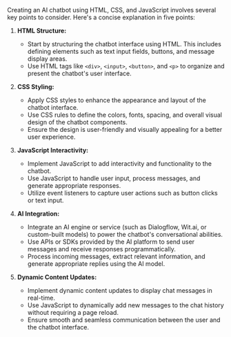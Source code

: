 Creating an AI chatbot using HTML, CSS, and JavaScript involves several key points to consider. Here's a concise explanation in five points:

1. **HTML Structure:**
    - Start by structuring the chatbot interface using HTML. This includes defining elements such as text input fields, buttons, and message display areas.
    - Use HTML tags like `<div>`, `<input>`, `<button>`, and `<p>` to organize and present the chatbot's user interface.

2. **CSS Styling:**
    - Apply CSS styles to enhance the appearance and layout of the chatbot interface.
    - Use CSS rules to define the colors, fonts, spacing, and overall visual design of the chatbot components.
    - Ensure the design is user-friendly and visually appealing for a better user experience.

3. **JavaScript Interactivity:**
    - Implement JavaScript to add interactivity and functionality to the chatbot.
    - Use JavaScript to handle user input, process messages, and generate appropriate responses.
    - Utilize event listeners to capture user actions such as button clicks or text input.

4. **AI Integration:**
    - Integrate an AI engine or service (such as Dialogflow, Wit.ai, or custom-built models) to power the chatbot's conversational abilities.
    - Use APIs or SDKs provided by the AI platform to send user messages and receive responses programmatically.
    - Process incoming messages, extract relevant information, and generate appropriate replies using the AI model.

5. **Dynamic Content Updates:**
    - Implement dynamic content updates to display chat messages in real-time.
    - Use JavaScript to dynamically add new messages to the chat history without requiring a page reload.
    - Ensure smooth and seamless communication between the user and the chatbot interface.
